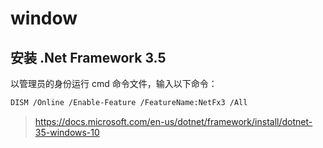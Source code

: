 # window

## 安装 .Net Framework 3.5

以管理员的身份运行 cmd 命令文件，输入以下命令：

```bash
DISM /Online /Enable-Feature /FeatureName:NetFx3 /All 
```

> https://docs.microsoft.com/en-us/dotnet/framework/install/dotnet-35-windows-10